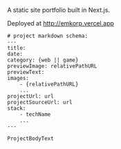 A static site portfolio built in Next.js.

Deployed at http://emkorp.vercel.app

```
# project markdown schema:
---
title: 
date: 
category: {web || game}
previewImage: relativePathURL
previewText:
images:
    - {relativePathURL}
    ...
projectUrl: url
projectSourceUrl: url
stack:
    - techName
    ...
---

ProjectBodyText
```
